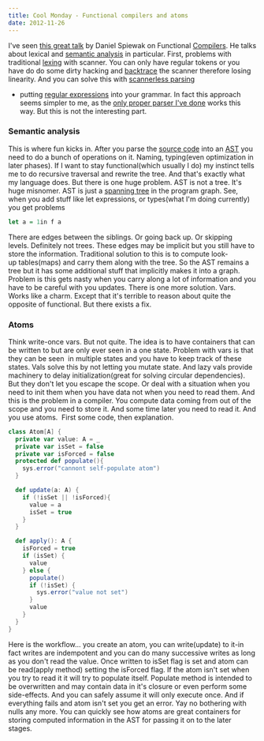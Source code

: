 ```yaml
---
title: Cool Monday - Functional compilers and atoms
date: 2012-11-26
---
```


I've seen
[this great
talk](http://skillsmatter.com/podcast/scala/functional-compilers-from-cfg-to-exe/ac-5896)
by Daniel Spiewak on Functional
[Compilers](http://en.wikipedia.org/wiki/Compiler "Compiler"). He talks
about lexical and [semantic
analysis](http://en.wikipedia.org/wiki/Compiler "Compiler")
in particular.
First, problems with traditional
[lexing](http://en.wikipedia.org/wiki/Lexical_analysis "Lexical analysis")
with scanner. You can only have regular tokens or you have do do some
dirty hacking and
[backtrace](http://en.wikipedia.org/wiki/Stack_trace "Stack trace") the
scanner therefore losing linearity. And you can solve this with
[scannerless
parsing](http://en.wikipedia.org/wiki/Scannerless_parsing "Scannerless parsing")
- putting [regular
expressions](http://en.wikipedia.org/wiki/Regular_expression "Regular expression")
into your grammar. In fact this approach seems simpler to me, as the
[only proper parser I've
done](/posts/2012-08-29-creating-a-language-1.html)
works this way. But this is not the interesting part.


### Semantic analysis

This is where fun kicks in. After you parse the [source
code](http://en.wikipedia.org/wiki/Source_code "Source code") into an
[AST](http://en.wikipedia.org/wiki/Abstract_syntax_tree "Abstract syntax tree")
you need to do a bunch of operations on it. Naming, typing(even
optimization in later phases). If I want to stay functional(which
usually I do) my instinct tells me to do recursive traversal and rewrite
the tree. And that's exactly what my language does. But there is one
huge problem. AST is not a tree. It's huge misnomer. AST is just a
[spanning
tree](http://en.wikipedia.org/wiki/Spanning_tree "Spanning tree") in the
program graph. See, when you add stuff like let expressions, or
types(what I'm doing currently) you get problems
```haskell
let a = 1in f a
```
There are edges between the siblings. Or going back up. Or skipping
levels. Definitely not trees. These edges may be implicit but you still
have to store the information. Traditional solution to this is to
compute look-up tables(maps) and carry them along with the tree. So the
AST remains a tree but it has some additional stuff that implicitly
makes it into a graph. Problem is this gets nasty when you carry along a
lot of information and you have to be careful with you updates.
There is one more solution. Vars. Works like a charm. Except that it's
terrible to reason about quite the opposite of functional. But there
exists a fix.

### Atoms

Think write-once vars. But not quite. The idea is to have containers
that can be written to but are only ever seen in a one state. Problem
with vars is that they can be seen  in multiple states and you have to
keep track of these states. Vals solve this by not letting you mutate
state. And lazy vals provide machinery to delay initialization(great for
solving circular dependencies). But they don't let you escape the scope.
Or deal with a situation when you need to init them when you have data
not when you need to read them. And this is the problem in a compiler.
You compute data coming from out of the scope and you need to store it.
And some time later you need to read it. And you use atoms.  First some
code, then explanation.
```scala
class Atom[A] {
  private var value: A = _
  private var isSet = false
  private var isForced = false
  protected def populate(){
    sys.error("cannont self-populate atom")
  }

  def update(a: A) {
    if (!isSet || !isForced){
      value = a
      isSet = true
    }
  }

  def apply(): A {
    isForced = true
    if (isSet) {
      value
    } else {
      populate()
      if (!isSet) {
        sys.error("value not set")
      }
      value
    }
  }
}
```

Here is the workflow... you create an atom, you can write(update) to
it-in fact writes are indempotent and you can do many successive writes
as long as you don't read the value. Once written to isSet flag is set
and atom can be read(apply method) setting the isForced flag. If the
atom isn't set when you try to read it it will try to populate itself.
Populate method is intended to be overwritten and may contain data in
it's closure or even perform some side-effects. And you can safely
assume it will only execute once. And if everything fails and atom isn't
set you get an error. Yay no bothering with nulls any more.
You can quickly see how atoms are great containers for storing computed
information in the AST for passing it on to the later stages.
